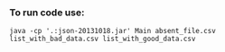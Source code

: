 ### To run code use:
```java -cp '.:json-20131018.jar' Main absent_file.csv list_with_bad_data.csv list_with_good_data.csv```
